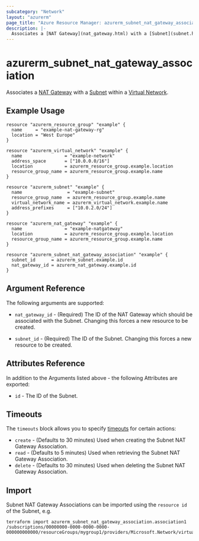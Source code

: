 ```yaml
---
subcategory: "Network"
layout: "azurerm"
page_title: "Azure Resource Manager: azurerm_subnet_nat_gateway_association"
description: |-
  Associates a [NAT Gateway](nat_gateway.html) with a [Subnet](subnet.html) within a [Virtual Network](virtual_network.html).
---
```


# azurerm_subnet_nat_gateway_association

Associates a [NAT Gateway](nat_gateway.html) with a [Subnet](subnet.html) within a [Virtual Network](virtual_network.html).

## Example Usage

```hcl
resource "azurerm_resource_group" "example" {
  name     = "example-nat-gateway-rg"
  location = "West Europe"
}

resource "azurerm_virtual_network" "example" {
  name                = "example-network"
  address_space       = ["10.0.0.0/16"]
  location            = azurerm_resource_group.example.location
  resource_group_name = azurerm_resource_group.example.name
}

resource "azurerm_subnet" "example" {
  name                 = "example-subnet"
  resource_group_name  = azurerm_resource_group.example.name
  virtual_network_name = azurerm_virtual_network.example.name
  address_prefixes     = ["10.0.2.0/24"]
}

resource "azurerm_nat_gateway" "example" {
  name                = "example-natgateway"
  location            = azurerm_resource_group.example.location
  resource_group_name = azurerm_resource_group.example.name
}

resource "azurerm_subnet_nat_gateway_association" "example" {
  subnet_id      = azurerm_subnet.example.id
  nat_gateway_id = azurerm_nat_gateway.example.id
}
```

## Argument Reference

The following arguments are supported:

* `nat_gateway_id` - (Required) The ID of the NAT Gateway which should be associated with the Subnet. Changing this forces a new resource to be created.

* `subnet_id` - (Required) The ID of the Subnet. Changing this forces a new resource to be created.

## Attributes Reference

In addition to the Arguments listed above - the following Attributes are exported:

* `id` - The ID of the Subnet.

## Timeouts

The `timeouts` block allows you to specify [timeouts](https://www.terraform.io/language/resources/syntax#operation-timeouts) for certain actions:

* `create` - (Defaults to 30 minutes) Used when creating the Subnet NAT Gateway Association.
* `read` - (Defaults to 5 minutes) Used when retrieving the Subnet NAT Gateway Association.
* `delete` - (Defaults to 30 minutes) Used when deleting the Subnet NAT Gateway Association.

## Import

Subnet NAT Gateway Associations can be imported using the `resource id` of the Subnet, e.g.

```shell
terraform import azurerm_subnet_nat_gateway_association.association1 /subscriptions/00000000-0000-0000-0000-000000000000/resourceGroups/mygroup1/providers/Microsoft.Network/virtualNetworks/myvnet1/subnets/mysubnet1
```
